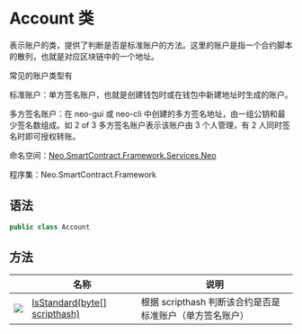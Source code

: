 # Account 类

表示账户的类，提供了判断是否是标准账户的方法。这里的账户是指一个合约脚本的散列，也就是对应区块链中的一个地址。

常见的账户类型有

标准账户：单方签名账户，也就是创建钱包时或在钱包中新建地址时生成的账户。

多方签名账户：在 neo-gui 或 neo-cli 中创建的多方签名地址，由一组公钥和最少签名数组成。如 2 of 3 多方签名账户表示该账户由 3 个人管理，有 2 人同时签名时即可授权转账。

命名空间：[Neo.SmartContract.Framework.Services.Neo](../neo.md)

程序集：Neo.SmartContract.Framework

## 语法

```c#
public class Account
```

## 方法

|                                          | 名称                                       | 说明                  |
| ---------------------------------------- | ---------------------------------------- | ------------------- |
| ![](https://i-msdn.sec.s-msft.com/dynimg/IC91302.jpeg) | [IsStandard(byte\[\] scripthash)](Account/IsStandard.md) | 根据 scripthash 判断该合约是否是标准账户（单方签名账户） |

